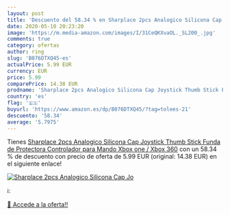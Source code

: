 ```yaml
---
layout: post
title: 'Descuento del 58.34 % en Sharplace 2pcs Analogico Silicona Cap Jo'
date: 2020-05-10 20:23:20
image: 'https://m.media-amazon.com/images/I/31CeQKXvaOL._SL200_.jpg'
comments: true
category: ofertas
author: ring
slug: 'B076DTXQ45-es'
actualPrice: 5.99 EUR
currency: EUR
price: 5.99
comparePrice: 14.38 EUR
prodname: 'Sharplace 2pcs Analogico Silicona Cap Joystick Thumb Stick Funda de Protectora Controlador para Mando Xbox one / Xbox 360'
country: 'es'
flag: '🇪🇸'
buyurl: 'https://www.amazon.es/dp/B076DTXQ45/?tag=tolees-21'
descuento: '58.34'
average: '5.7975'
---
```


Tienes [Sharplace 2pcs Analogico Silicona Cap Joystick Thumb Stick Funda de Protectora Controlador para Mando Xbox one / Xbox 360](https://www.amazon.es/dp/B076DTXQ45/?tag=tolees-21) con un 58.34 % de descuento con precio de oferta de 5.99 EUR (original: 14.38 EUR) en el siguiente enlace!

[![Sharplace 2pcs Analogico Silicona Cap Jo](https://m.media-amazon.com/images/I/31CeQKXvaOL._SL200_.jpg)](https://www.amazon.es/dp/B076DTXQ45/?tag=tolees-21)

ℹ️:


[🛒 Accede a la oferta!!](https://www.amazon.es/dp/B076DTXQ45/?tag=tolees-21)
